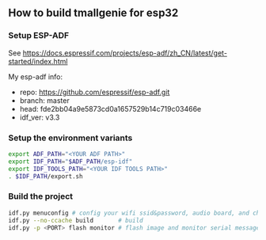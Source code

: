 ## How to build tmallgenie for esp32

### Setup ESP-ADF

See https://docs.espressif.com/projects/esp-adf/zh_CN/latest/get-started/index.html

My esp-adf info:
 - repo: https://github.com/espressif/esp-adf.git
 - branch: master
 - head: fde2bb04a9e5873cd0a1657529b14c719c03466e
 - idf_ver: v3.3

### Setup the environment variants

``` bash
export ADF_PATH="<YOUR ADF PATH>"
export IDF_PATH="$ADF_PATH/esp-idf"
export IDF_TOOLS_PATH="<YOUR IDF TOOLS PATH>"
. $IDF_PATH/export.sh
```

### Build the project

``` bash
idf.py menuconfig # config your wifi ssid&password, audio board, and check sdkconfig.defaults as well
idf.py --no-ccache build       # build
idf.py -p <PORT> flash monitor # flash image and monitor serial message
```

